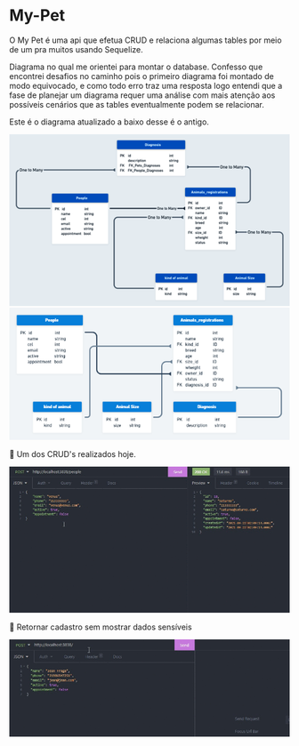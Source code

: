 # My-Pet
O My Pet é uma api que efetua CRUD e relaciona algumas tables  por meio de um pra muitos usando Sequelize. 

Diagrama no qual me orientei para montar o database. Confesso que encontrei desafios no caminho pois o primeiro diagrama
foi montado de modo equivocado, e como todo erro traz uma resposta logo entendi que a fase de planejar um diagrama requer
uma análise com mais atenção aos possíveis cenários que as tables eventualmente podem se relacionar. 

Este é o diagrama atualizado a baixo desse é o antigo. 


![gif Layout](https://github.com/Azkabann/My-Pet/blob/master/Diagrama%20updated.png?raw=true)  ![gif Layout](https://github.com/Azkabann/My-Pet/blob/master/Diagrama-Database.png?raw=true) 

:small_red_triangle: Um dos CRUD's realizados hoje. 


![gif Layout](https://github.com/Azkabann/My-Pet/blob/master/CRUD.gif?raw=true)


:small_red_triangle: Retornar cadastro sem mostrar dados sensíveis 


![gif Layout](https://github.com/Azkabann/My-Pet/blob/master/valida%C3%A7%C3%A3o%20de%20dados.gif?raw=true)

